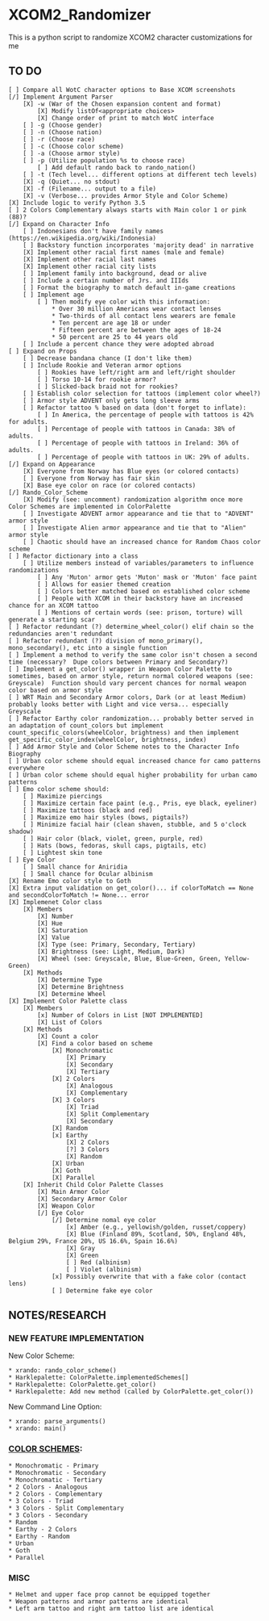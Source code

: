 # XCOM2_Randomizer
This is a python script to randomize XCOM2 character customizations for me

## TO DO
    [ ] Compare all WotC character options to Base XCOM screenshots 
    [/] Implement Argument Parser
        [X] -w (War of the Chosen expansion content and format)
            [X] Modify listOf<appropriate choices>
            [X] Change order of print to match WotC interface
        [ ] -g (Choose gender)
        [ ] -n (Choose nation)
        [ ] -r (Choose race)
        [ ] -c (Choose color scheme)
        [ ] -a (Choose armor style)
        [ ] -p (Utilize population %s to choose race)
            [ ] Add default rando back to rando_nation()
        [ ] -t (Tech level... different options at different tech levels)
        [X] -q (Quiet... no stdout)
        [X] -f (Filename... output to a file)
        [X] -v (Verbose... provides Armor Style and Color Scheme)
    [X] Include logic to verify Python 3.5
    [ ] 2 Colors Complementary always starts with Main color 1 or pink (88)?
    [/] Expand on Character Info
        [ ] Indonesians don't have family names (https://en.wikipedia.org/wiki/Indonesia)
        [ ] Backstory function incorporates 'majority dead' in narrative
        [X] Implement other racial first names (male and female)
        [X] Implement other racial last names
        [X] Implement other racial city lists
        [ ] Implement family into background, dead or alive
        [ ] Include a certain number of Jrs. and IIIds
        [ ] Format the biography to match default in-game creations
        [ ] Implement age
            [ ] Then modify eye color with this information:
                * Over 30 million Americans wear contact lenses
                * Two-thirds of all contact lens wearers are female
                * Ten percent are age 18 or under
                * Fifteen percent are between the ages of 18-24
                * 50 percent are 25 to 44 years old
        [ ] Include a percent chance they were adopted abroad
    [ ] Expand on Props
        [ ] Decrease bandana chance (I don't like them)
        [ ] Include Rookie and Veteran armor options
            [ ] Rookies have left/right arm and left/right shoulder
            [ ] Torso 10-14 for rookie armor?
            [ ] Slicked-back braid not for rookies?
        [ ] Establish color selection for tattoos (implement color wheel?)
        [ ] Armor style ADVENT only gets long sleeve arms
        [ ] Refactor tattoo % based on data (don't forget to inflate):
            [ ] In America, the percentage of people with tattoos is 42% for adults.
            [ ] Percentage of people with tattoos in Canada: 38% of adults.
            [ ] Percentage of people with tattoos in Ireland: 36% of adults.
            [ ] Percentage of people with tattoos in UK: 29% of adults.
    [/] Expand on Appearance
        [X] Everyone from Norway has Blue eyes (or colored contacts) 
        [ ] Everyone from Norway has fair skin
        [X] Base eye color on race (or colored contacts)
    [/] Rando_Color_Scheme
        [X] Modify (see: uncomment) randomization algorithm once more Color Schemes are implemented in ColorPalette
        [ ] Investigate ADVENT armor appearance and tie that to "ADVENT" armor style
        [ ] Investigate Alien armor appearance and tie that to "Alien" armor style
        [ ] Chaotic should have an increased chance for Random Chaos color scheme
    [ ] Refactor dictionary into a class
        [ ] Utilize members instead of variables/parameters to influence randomizations
            [ ] Any 'Muton' armor gets 'Muton' mask or 'Muton' face paint
            [ ] Allows for easier themed creation
            [ ] Colors better matched based on established color scheme
            [ ] People with XCOM in their backstory have an increased chance for an XCOM tattoo
            [ ] Mentions of certain words (see: prison, torture) will generate a starting scar
    [ ] Refactor redundant (?) determine_wheel_color() elif chain so the redundancies aren't redundant
    [ ] Refactor redundant (?) division of mono_primary(), mono_secondary(), etc into a single function
    [ ] Implement a method to verify the same color isn't chosen a second time (necessary?  Dupe colors between Primary and Secondary?)
    [ ] Implement a get_color() wrapper in Weapon Color Palette to sometimes, based on armor style, return normal colored weapons (see: Greyscale)  Function should vary percent chances for normal weapon color based on armor style
    [ ] WRT Main and Secondary Armor colors, Dark (or at least Medium) probably looks better with Light and vice versa... especially Greyscale
    [ ] Refactor Earthy color randomization... probably better served in an adaptation of count_colors but implement count_specific_colors(wheelColor, brightness) and then implement get_specific_color_index(wheelColor, brightness, index)
    [ ] Add Armor Style and Color Scheme notes to the Character Info Biography
    [ ] Urban color scheme should equal increased chance for camo patterns everywhere
    [ ] Urban color scheme should equal higher probability for urban camo patterns
    [ ] Emo color scheme should:
        [ ] Maximize piercings
        [ ] Maximize certain face paint (e.g., Pris, eye black, eyeliner)
        [ ] Maximize tattoos (black and red)
        [ ] Maximize emo hair styles (bows, pigtails?)
        [ ] Minimize facial hair (clean shaven, stubble, and 5 o'clock shadow)
        [ ] Hair color (black, violet, green, purple, red)
        [ ] Hats (bows, fedoras, skull caps, pigtails, etc)
        [ ] Lightest skin tone
    [ ] Eye Color
        [ ] Small chance for Aniridia
        [ ] Small chance for Ocular albinism
    [X] Rename Emo color style to Goth
    [X] Extra input validation on get_color()... if colorToMatch == None and secondColorToMatch != None... error
    [X] Implemenet Color class
        [X] Members
            [X] Number
            [X] Hue
            [X] Saturation
            [X] Value
            [X] Type (see: Primary, Secondary, Tertiary)
            [X] Brightness (see: Light, Medium, Dark)
            [X] Wheel (see: Greyscale, Blue, Blue-Green, Green, Yellow-Green)
        [X] Methods
            [X] Determine Type
            [X] Determine Brightness
            [X] Determine Wheel
    [X] Implement Color Palette class
        [X] Members
            [x] Number of Colors in List [NOT IMPLEMENTED]
            [X] List of Colors
        [X] Methods
            [X] Count a color
            [X] Find a color based on scheme
                [X] Monochromatic
                    [X] Primary
                    [X] Secondary
                    [X] Tertiary
                [X] 2 Colors
                    [X] Analogous
                    [X] Complementary
                [X] 3 Colors
                    [X] Triad
                    [X] Split Complementary
                    [X] Secondary
                [X] Random
                [x] Earthy
                    [X] 2 Colors
                    [?] 3 Colors
                    [X] Random
                [X] Urban
                [X] Goth
                [X] Parallel
        [X] Inherit Child Color Palette Classes
            [X] Main Armor Color
            [X] Secondary Armor Color
            [X] Weapon Color
            [/] Eye Color
                [/] Determine nomal eye color
                    [x] Amber (e.g., yellowish/golden, russet/coppery)
                    [X] Blue (Finland 89%, Scotland, 50%, England 48%, Belgium 29%, France 20%, US 16.6%, Spain 16.6%)
                    [X] Gray
                    [X] Green
                    [ ] Red (albinism)
                    [ ] Violet (albinism)
                [x] Possibly overwrite that with a fake color (contact lens)
                [ ] Determine fake eye color


## NOTES/RESEARCH
### NEW FEATURE IMPLEMENTATION
New Color Scheme:

    * xrando: rando_color_scheme()
    * Harklepalette: ColorPalette.implementedSchemes[]
    * Harklepalette: ColorPalette.get_color()
    * Harklepalette: Add new method (called by ColorPalette.get_color())

New Command Line Option:

    * xrando: parse_arguments()
    * xrando: main()
### [COLOR SCHEMES](http://www.hgtv.com/design/decorating/design-101/color-wheel-primer):
    * Monochromatic - Primary
    * Monochromatic - Secondary
    * Monochromatic - Tertiary
    * 2 Colors - Analogous
    * 2 Colors - Complementary
    * 3 Colors - Triad
    * 3 Colors - Split Complementary
    * 3 Colors - Secondary
    * Random
    * Earthy - 2 Colors
    * Earthy - Random
    * Urban
    * Goth
    * Parallel
### MISC
    * Helmet and upper face prop cannot be equipped together
    * Weapon patterns and armor patterns are identical
    * Left arm tattoo and right arm tattoo list are identical
